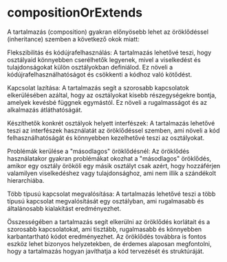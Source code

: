 # compositionOrExtends

A tartalmazás (composition) gyakran előnyösebb lehet az öröklődéssel (inheritance) szemben a következő okok miatt:

Flekszibilitás és kódújrafelhasználás: A tartalmazás lehetővé teszi, hogy osztályaid könnyebben cserélhetők legyenek, mivel a viselkedést és tulajdonságokat külön osztályokban definiálod. Ez növeli a kódújrafelhasználhatóságot és csökkenti a kódhoz való kötődést.

Kapcsolat lazítása: A tartalmazás segít a szorosabb kapcsolatok elkerülésében azáltal, hogy az osztályokat kisebb részegységekre bontja, amelyek kevésbé függnek egymástól. Ez növeli a rugalmasságot és az alkalmazás átláthatóságát.

Készíthetők konkrét osztályok helyett interfészek: A tartalmazás lehetővé teszi az interfészek használatát az öröklődéssel szemben, ami növeli a kód felhasználhatóságát és könnyebben kezelhetővé teszi az osztályokat.

Problémák kerülése a "másodlagos" öröklődésnél: Az öröklődés használatakor gyakran problémákat okozhat a "másodlagos" öröklődés, amikor egy osztály örököli egy másik osztályt csak azért, hogy hozzáférjen valamilyen viselkedéshez vagy tulajdonsághoz, ami nem illik a szándékolt hierarchiába.

Több típusú kapcsolat megvalósítása: A tartalmazás lehetővé teszi a több típusú kapcsolat megvalósítását egy osztályban, ami rugalmasabb és általánosabb kialakítást eredményezhet.

Összességében a tartalmazás segít elkerülni az öröklődés korlátait és a szorosabb kapcsolatokat, ami tisztább, rugalmasabb és könnyebben karbantartható kódot eredményezhet. Az öröklődés továbbra is fontos eszköz lehet bizonyos helyzetekben, de érdemes alaposan megfontolni, hogy a tartalmazás hogyan javíthatja a kód tervezését és struktúráját.
